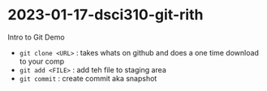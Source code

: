 # 2023-01-17-dsci310-git-rith
Intro to Git Demo

- `git clone <URL>` : takes whats on github and does a one time download to your comp
- `git add <FILE>` : add teh file to staging area
- `git commit` : create commit aka snapshot